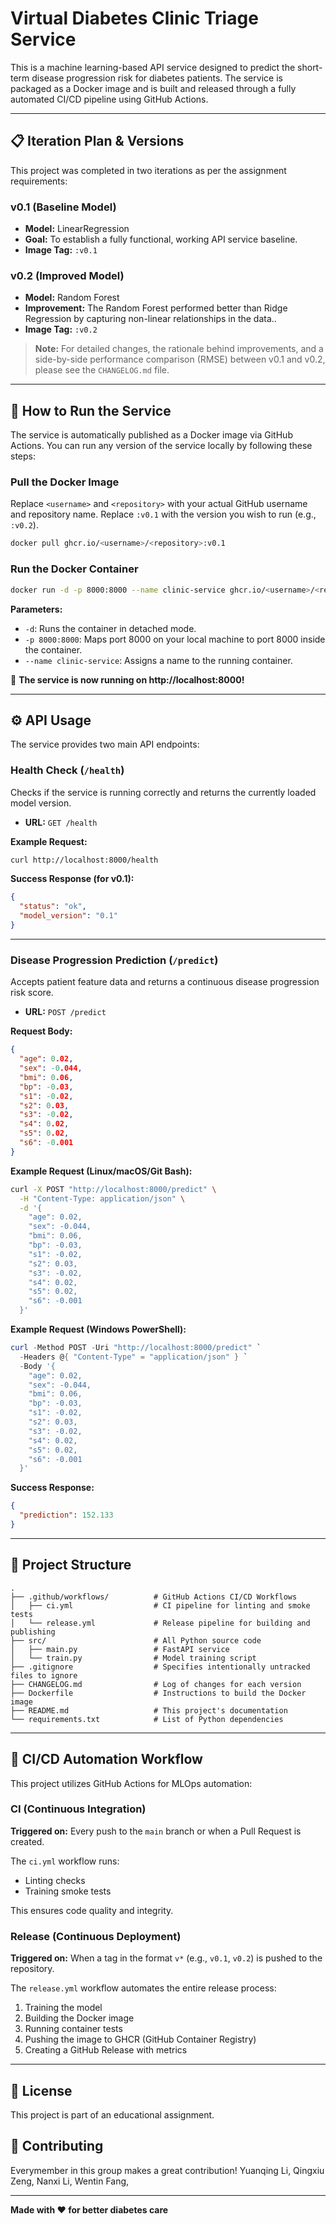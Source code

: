 ﻿# Virtual Diabetes Clinic Triage Service

This is a machine learning-based API service designed to predict the short-term disease progression risk for diabetes patients. The service is packaged as a Docker image and is built and released through a fully automated CI/CD pipeline using GitHub Actions.

---

## 📋 Iteration Plan & Versions

This project was completed in two iterations as per the assignment requirements:

### v0.1 (Baseline Model)

- **Model:** LinearRegression
- **Goal:** To establish a fully functional, working API service baseline.
- **Image Tag:** `:v0.1`

### v0.2 (Improved Model)

- **Model:** Random Forest
- **Improvement:** The Random Forest performed better than Ridge Regression by capturing non-linear relationships in the data..
- **Image Tag:** `:v0.2`

> **Note:** For detailed changes, the rationale behind improvements, and a side-by-side performance comparison (RMSE) between v0.1 and v0.2, please see the `CHANGELOG.md` file.

---

## 🚀 How to Run the Service

The service is automatically published as a Docker image via GitHub Actions. You can run any version of the service locally by following these steps:

### Pull the Docker Image

Replace `<username>` and `<repository>` with your actual GitHub username and repository name. Replace `:v0.1` with the version you wish to run (e.g., `:v0.2`).

```bash
docker pull ghcr.io/<username>/<repository>:v0.1
```

### Run the Docker Container

```bash
docker run -d -p 8000:8000 --name clinic-service ghcr.io/<username>/<repository>:v0.1
```

**Parameters:**
- `-d`: Runs the container in detached mode.
- `-p 8000:8000`: Maps port 8000 on your local machine to port 8000 inside the container.
- `--name clinic-service`: Assigns a name to the running container.

🎉 **The service is now running on http://localhost:8000!**

---

## ⚙️ API Usage

The service provides two main API endpoints:

### Health Check (`/health`)

Checks if the service is running correctly and returns the currently loaded model version.

- **URL:** `GET /health`

**Example Request:**

```bash
curl http://localhost:8000/health
```

**Success Response (for v0.1):**

```json
{
  "status": "ok",
  "model_version": "0.1"
}
```

---

### Disease Progression Prediction (`/predict`)

Accepts patient feature data and returns a continuous disease progression risk score.

- **URL:** `POST /predict`

**Request Body:**

```json
{
  "age": 0.02,
  "sex": -0.044,
  "bmi": 0.06,
  "bp": -0.03,
  "s1": -0.02,
  "s2": 0.03,
  "s3": -0.02,
  "s4": 0.02,
  "s5": 0.02,
  "s6": -0.001
}
```

**Example Request (Linux/macOS/Git Bash):**

```bash
curl -X POST "http://localhost:8000/predict" \
  -H "Content-Type: application/json" \
  -d '{
    "age": 0.02,
    "sex": -0.044,
    "bmi": 0.06,
    "bp": -0.03,
    "s1": -0.02,
    "s2": 0.03,
    "s3": -0.02,
    "s4": 0.02,
    "s5": 0.02,
    "s6": -0.001
  }'
```

**Example Request (Windows PowerShell):**

```powershell
curl -Method POST -Uri "http://localhost:8000/predict" `
  -Headers @{ "Content-Type" = "application/json" } `
  -Body '{
    "age": 0.02,
    "sex": -0.044,
    "bmi": 0.06,
    "bp": -0.03,
    "s1": -0.02,
    "s2": 0.03,
    "s3": -0.02,
    "s4": 0.02,
    "s5": 0.02,
    "s6": -0.001
  }'
```

**Success Response:**

```json
{
  "prediction": 152.133
}
```

---

## 📂 Project Structure

```
.
├── .github/workflows/          # GitHub Actions CI/CD Workflows
│   ├── ci.yml                  # CI pipeline for linting and smoke tests
│   └── release.yml             # Release pipeline for building and publishing
├── src/                        # All Python source code
│   ├── main.py                 # FastAPI service
│   └── train.py                # Model training script
├── .gitignore                  # Specifies intentionally untracked files to ignore
├── CHANGELOG.md                # Log of changes for each version
├── Dockerfile                  # Instructions to build the Docker image
├── README.md                   # This project's documentation
└── requirements.txt            # List of Python dependencies
```

---

## 🤖 CI/CD Automation Workflow

This project utilizes GitHub Actions for MLOps automation:

### CI (Continuous Integration)

**Triggered on:** Every push to the `main` branch or when a Pull Request is created.

The `ci.yml` workflow runs:
- Linting checks
- Training smoke tests

This ensures code quality and integrity.

### Release (Continuous Deployment)

**Triggered on:** When a tag in the format `v*` (e.g., `v0.1`, `v0.2`) is pushed to the repository.

The `release.yml` workflow automates the entire release process:
1. Training the model
2. Building the Docker image
3. Running container tests
4. Pushing the image to GHCR (GitHub Container Registry)
5. Creating a GitHub Release with metrics

---

## 📝 License

This project is part of an educational assignment.

## 🤝 Contributing

Everymember in this group makes a great contribution!
Yuanqing Li,
Qingxiu Zeng,
Nanxi Li,
Wentin Fang,

---

**Made with ❤️ for better diabetes care**
